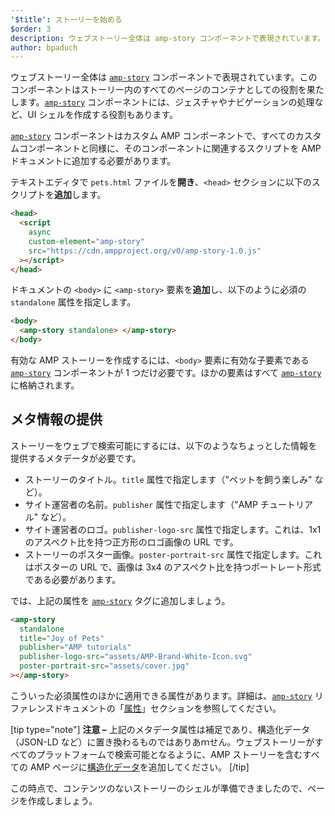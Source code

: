 ```yaml
---
'$title': ストーリーを始める
$order: 3
description: ウェブストーリー全体は amp-story コンポーネントで表現されています。このコンポーネントはストーリー内のすべてのページのコンテナとしての役割を果たします。amp-story コンポーネントには...
author: bpaduch
---
```


ウェブストーリー全体は [`amp-story`](../../../../documentation/components/reference/amp-story.md) コンポーネントで表現されています。このコンポーネントはストーリー内のすべてのページのコンテナとしての役割を果たします。[`amp-story`](../../../../documentation/components/reference/amp-story.md) コンポーネントには、ジェスチャやナビゲーションの処理など、UI シェルを作成する役割もあります。

[`amp-story`](../../../../documentation/components/reference/amp-story.md) コンポーネントはカスタム AMP コンポーネントで、すべてのカスタムコンポーネントと同様に、そのコンポーネントに関連するスクリプトを AMP ドキュメントに追加する必要があります。

テキストエディタで `pets.html` ファイルを**開き**、`<head>` セクションに以下のスクリプトを**追加**します。

```html
<head>
  <script
    async
    custom-element="amp-story"
    src="https://cdn.ampproject.org/v0/amp-story-1.0.js"
  ></script>
</head>
```

ドキュメントの `<body>` に `<amp-story>` 要素を**追加**し、以下のように必須の `standalone` 属性を指定します。

```html
<body>
  <amp-story standalone> </amp-story>
</body>
```

有効な AMP ストーリーを作成するには、`<body>` 要素に有効な子要素である [`amp-story`](../../../../documentation/components/reference/amp-story.md) コンポーネントが 1 つだけ必要です。ほかの要素はすべて [`amp-story`](../../../../documentation/components/reference/amp-story.md) に格納されます。

## メタ情報の提供

ストーリーをウェブで検索可能にするには、以下のようなちょっとした情報を提供するメタデータが必要です。

- ストーリーのタイトル。`title` 属性で指定します（"ペットを飼う楽しみ" など）。
- サイト運営者の名前。`publisher` 属性で指定します（"AMP チュートリアル" など）。
- サイト運営者のロゴ。`publisher-logo-src` 属性で指定します。これは、1x1 のアスペクト比を持つ正方形のロゴ画像の URL です。
- ストーリーのポスター画像。`poster-portrait-src` 属性で指定します。これはポスターの URL で、画像は 3x4 のアスペクト比を持つポートレート形式である必要があります。

では、上記の属性を [`amp-story`](../../../../documentation/components/reference/amp-story.md) タグに追加しましょう。

```html
<amp-story
  standalone
  title="Joy of Pets"
  publisher="AMP tutorials"
  publisher-logo-src="assets/AMP-Brand-White-Icon.svg"
  poster-portrait-src="assets/cover.jpg"
></amp-story>
```

こういった必須属性のほかに適用できる属性があります。詳細は、[`amp-story`](../../../../documentation/components/reference/amp-story.md) リファレンスドキュメントの「[属性](../../../../documentation/components/reference/amp-story.md#attributes)」セクションを参照してください。

[tip type="note"] **注意 –** 上記のメタデータ属性は補足であり、構造化データ（JSON-LD など）に置き換わるものではありあｍせん。ウェブストーリーがすべてのプラットフォームで検索可能となるように、AMP ストーリーを含むすべての AMP ページに[構造化データ](../../../../documentation/guides-and-tutorials/optimize-measure/discovery.md#integrate-with-third-party-platforms-through-additional-metadata)を追加してください。 [/tip]

この時点で、コンテンツのないストーリーのシェルが準備できましたので、ページを作成しましょう。
